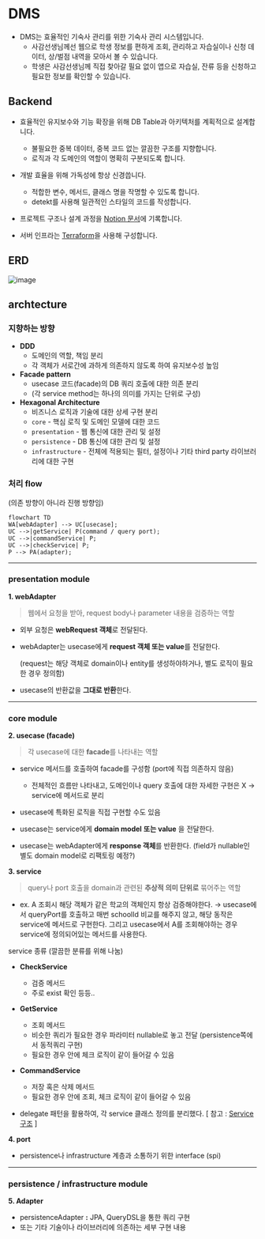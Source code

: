 # DMS

- DMS는 효율적인 기숙사 관리를 위한 기숙사 관리 시스템입니다.
    - 사감선생님께선 웹으로 학생 정보를 편하게 조회, 관리하고 자습실이나 신청 데이터, 상/벌점 내역을 모아서 볼 수 있습니다. 
    - 학생은 사감선생님께 직접 찾아갈 필요 없이 앱으로 자습실, 잔류 등을 신청하고 필요한 정보를 확인할 수 있습니다.

## Backend
 
- 효율적인 유지보수와 기능 확장을 위해 DB Table과 아키텍처를 계획적으로 설계합니다.
    - 불필요한 중복 데이터, 중복 코드 없는 깔끔한 구조를 지향합니다.
    - 로직과 각 도메인의 역할이 명확히 구분되도록 합니다.

- 개발 효율을 위해 가독성에 항상 신경씁니다.
    - 적합한 변수, 메서드, 클래스 명을 작명할 수 있도록 합니다. 
    - detekt를 사용해 일관적인 스타일의 코드를 작성합니다.
 
- 프로젝트 구조나 설계 과정을 [Notion 문서](https://teamaliens.notion.site/Backend-a22b46ceb5334b80a40af21b3506c1db)에 기록합니다.

- 서버 인프라는 [Terraform](https://github.com/team-aliens/dms-infrastructure)을 사용해 구성합니다.

## ERD

![image](https://github.com/team-aliens/DMS-Backend/assets/81006587/8ba0806b-69b3-43c2-ae3f-706263312298)

## archtecture

### 지향하는 방향

- **DDD**
    - 도메인의 역할, 책임 분리
    - 각 객체가 서로간에 과하게 의존하지 않도록 하여 유지보수성 높임
- **Facade pattern**
    - usecase 코드(facade)의 DB 쿼리 호출에 대한 의존 분리
    - (각 service method는 하나의 의미를 가지는 단위로 구성)
- **Hexagonal Architecture**
    - 비즈니스 로직과 기술에 대한 상세 구현 분리
    - `core` - 핵심 로직 및 도메인 모델에 대한 코드
    - `presentation` - 웹 통신에 대한 관리 및 설정
    - `persistence` - DB 통신에 대한 관리 및 설정
    - `infrastructure` - 전체에 적용되는 필터, 설정이나 기타 third party 라이브러리에 대한 구현

### 처리 flow

(의존 방향이 아니라 진행 방향임)

```mermaid
flowchart TD
WA[webAdapter] --> UC[usecase];
UC -->|getService| P(command / query port);
UC -->|commandService| P;
UC -->|checkService| P;
P --> PA(adapter);
```

---

### presentation module

**1. webAdapter** 
> 웹에서 요청을 받아, request body나 parameter 내용을 검증하는 역할

- 외부 요청은 **webRequest 객체**로 전달된다.
- webAdapter는 usecase에게 **request 객체 또는 value**를 전달한다.
    
    (request는 해당 객체로 domain이나 entity를 생성하야하거나, 별도 로직이 필요한 경우 정의함)
    
- usecase의 반환값을 **그대로 반환**한다.

---

### core module

**2. usecase (facade)**

> 각 usecase에 대한 **facade**를 나타내는 역할

- service 메서드를 호출하여 facade를 구성함 (port에 직접 의존하지 않음)
    - 전체적인 흐름만 나타내고, 도메인이나 query 호출에 대한 자세한 구현은 X → service에 메서드로 분리
- usecase에 특화된 로직을 직접 구현할 수도 있음

- usecase는 service에게 **domain model** **또는 value** 을 전달한다.
- usecase는 webAdapter에게 **response 객체**를 반환한다. (field가 nullable인 별도 domain model로 리팩토링 예정?)

**3. service**

> query나 port 호출을 domain과 관련된 **추상적 의미 단위로** 묶어주는 역할

- ex. A 조회시 해당 객체가 같은 학교의 객체인지 항상 검증해야한다.
    →  usecase에서 queryPort를 호출하고 매번 schoolId 비교를 해주지 않고, 해당 동작은 service에 메서드로 구현한다.
         그리고 usecase에서 A를 조회해야하는 경우 service에 정의되어있는 메서드를 사용한다.

service 종류 (깔끔한 분류를 위해 나눔)

- **CheckService**
    - 검증 메서드 
    - 주로 exist 확인 등등..
    
- **GetService**
    - 조회 메서드
    - 비슷한 쿼리가 필요한 경우 파라미터 nullable로 놓고 전달 (persistence쪽에서 동적쿼리 구현)
    - 필요한 경우 안에 체크 로직이 같이 들어갈 수 있음
    
- **CommandService**
    - 저장 혹은 삭제 메서드
    - 필요한 경우 안에 조회, 체크 로직이 같이 들어갈 수 있음

- delegate 패턴을 활용하여, 각 service 클래스 정의를 분리했다. [ 참고 : [Service 구조](https://www.notion.so/Service-9351a9ed1add4bc9a334e4d34c52984a?pvs=21) ]

**4. port**

- persistence나 infrastructure 계층과 소통하기 위한 interface (spi)

---

### persistence / infrastructure module

**5. Adapter**

- persistenceAdapter **:** JPA, QueryDSL을 통한 쿼리 구현
- 또는 기타 기술이나 라이브러리에 의존하는 세부 구현 내용
